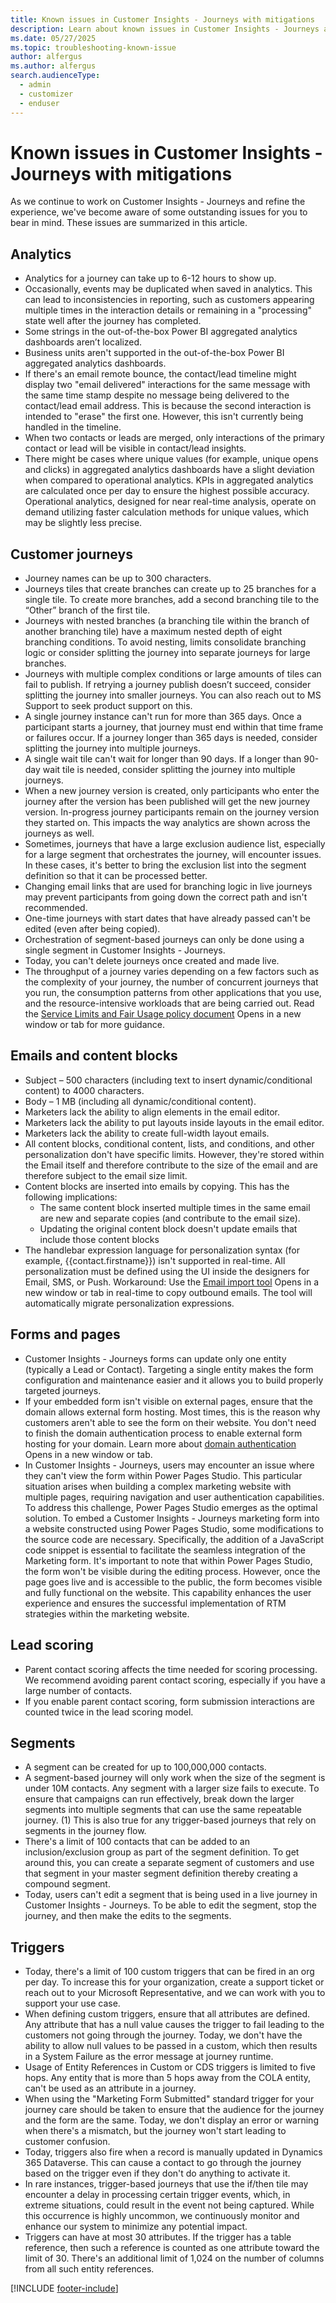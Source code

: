 ```yaml
---
title: Known issues in Customer Insights - Journeys with mitigations
description: Learn about known issues in Customer Insights - Journeys and how to work around them.
ms.date: 05/27/2025
ms.topic: troubleshooting-known-issue
author: alfergus
ms.author: alfergus
search.audienceType: 
  - admin
  - customizer
  - enduser
---
```


# Known issues in Customer Insights - Journeys with mitigations

As we continue to work on Customer Insights - Journeys and refine the experience, we've become aware of some outstanding issues for you to bear in mind. These issues are summarized in this article.

## Analytics

- Analytics for a journey can take up to 6-12 hours to show up.
- Occasionally, events may be duplicated when saved in analytics. This can lead to inconsistencies in reporting, such as customers appearing multiple times in the interaction details or remaining in a "processing" state well after the journey has completed.
- Some strings in the out-of-the-box Power BI aggregated analytics dashboards aren’t localized.
- Business units aren't supported in the out-of-the-box Power BI aggregated analytics dashboards.
- If there's an email remote bounce, the contact/lead timeline might display two "email delivered" interactions for the same message with the same time stamp despite no message being delivered to the contact/lead email address. This is because the second interaction is intended to "erase" the first one. However, this isn't currently being handled in the timeline.
- When two contacts or leads are merged, only interactions of the primary contact or lead will be visible in contact/lead insights.
- There might be cases where unique values (for example, unique opens and clicks) in aggregated analytics dashboards have a slight deviation when compared to operational analytics. KPIs in aggregated analytics are calculated once per day to ensure the highest possible accuracy. Operational analytics, designed for near real-time analysis, operate on demand utilizing faster calculation methods for unique values, which may be slightly less precise.

## Customer journeys

- Journey names can be up to 300 characters.
- Journeys tiles that create branches can create up to 25 branches for a single tile. To create more branches, add a second branching tile to the “Other” branch of the first tile.
- Journeys with nested branches (a branching tile within the branch of another branching tile) have a maximum nested depth of eight branching conditions. To avoid nesting, limits consolidate branching logic or consider splitting the journey into separate journeys for large branches.
- Journeys with multiple complex conditions or large amounts of tiles can fail to publish. If retrying a journey publish doesn’t succeed, consider splitting the journey into smaller journeys. You can also reach out to MS Support to seek product support on this.
- A single journey instance can't run for more than 365 days. Once a participant starts a journey, that journey must end within that time frame or failures occur. If a journey longer than 365 days is needed, consider splitting the journey into multiple journeys.
- A single wait tile can't wait for longer than 90 days. If a longer than 90-day wait tile is needed, consider splitting the journey into multiple journeys.
- When a new journey version is created, only participants who enter the journey after the version has been published will get the new journey version. In-progress journey participants remain on the journey version they started on. This impacts the way analytics are shown across the journeys as well.
- Sometimes, journeys that have a large exclusion audience list, especially for a large segment that orchestrates the journey, will encounter issues. In these cases, it's better to bring the exclusion list into the segment definition so that it can be processed better.
- Changing email links that are used for branching logic in live journeys may prevent participants from going down the correct path and isn't recommended.
- One-time journeys with start dates that have already passed can't be edited (even after being copied).
- Orchestration of segment-based journeys can only be done using a single segment in Customer Insights - Journeys.
- Today, you can't delete journeys once created and made live.
- The throughput of a journey varies depending on a few factors such as the complexity of your journey, the number of concurrent journeys that you run, the consumption patterns from other applications that you use, and the resource-intensive workloads that are being carried out. Read the [Service Limits and Fair Usage policy document](fair-use-policy.md#customer-insights---journeys-real-time-journeys) Opens in a new window or tab for more guidance.

## Emails and content blocks

- Subject – 500 characters (including text to insert dynamic/conditional content) to 4000 characters.
- Body – 1 MB (including all dynamic/conditional content).
- Marketers lack the ability to align elements in the email editor.
- Marketers lack the ability to put layouts inside layouts in the email editor.
- Marketers lack the ability to create full-width layout emails.
- All content blocks, conditional content, lists, and conditions, and other personalization don't have specific limits. However, they're stored within the Email itself and therefore contribute to the size of the email and are therefore subject to the email size limit.
- Content blocks are inserted into emails by copying. This has the following implications:
    - The same content block inserted multiple times in the same email are new and separate copies (and contribute to the email size).
    - Updating the original content block doesn't update emails that include those content blocks
- The handlebar expression language for personalization syntax (for example, {{contact.firstname}}) isn't supported in real-time. All personalization must be defined using the UI inside the designers for Email, SMS, or Push. Workaround: Use the [Email import tool](real-time-marketing-import-email-to-real-time.md) Opens in a new window or tab in real-time to copy outbound emails. The tool will automatically migrate personalization expressions.

## Forms and pages

- Customer Insights - Journeys forms can update only one entity (typically a Lead or Contact). Targeting a single entity makes the form configuration and maintenance easier and it allows you to build properly targeted journeys.
- If your embedded form isn't visible on external pages, ensure that the domain allows external form hosting. Most times, this is the reason why customers aren't able to see the form on their website. You don't need to finish the domain authentication process to enable external form hosting for your domain. Learn more about [domain authentication](domain-authentication.md) Opens in a new window or tab.
- In Customer Insights - Journeys, users may encounter an issue where they can't view the form within Power Pages Studio. This particular situation arises when building a complex marketing website with multiple pages, requiring navigation and user authentication capabilities. To address this challenge, Power Pages Studio emerges as the optimal solution. To embed a Customer Insights - Journeys marketing form into a website constructed using Power Pages Studio, some modifications to the source code are necessary. Specifically, the addition of a JavaScript code snippet is essential to facilitate the seamless integration of the Marketing form. It's important to note that within Power Pages Studio, the form won't be visible during the editing process. However, once the page goes live and is accessible to the public, the form becomes visible and fully functional on the website. This capability enhances the user experience and ensures the successful implementation of RTM strategies within the marketing website.

## Lead scoring

- Parent contact scoring affects the time needed for scoring processing. We recommend avoiding parent contact scoring, especially if you have a large number of contacts.
- If you enable parent contact scoring, form submission interactions are counted twice in the lead scoring model.

## Segments

- A segment can be created for up to 100,000,000 contacts.
- A segment-based journey will only work when the size of the segment is under 10M contacts. Any segment with a larger size fails to execute. To ensure that campaigns can run effectively, break down the larger segments into multiple segments that can use the same repeatable journey.
(1) This is also true for any trigger-based journeys that rely on segments in the journey flow.
- There's a limit of 100 contacts that can be added to an inclusion/exclusion group as part of the segment definition. To get around this, you can create a separate segment of customers and use that segment in your master segment definition thereby creating a compound segment.
- Today, users can't edit a segment that is being used in a live journey in Customer Insights - Journeys. To be able to edit the segment, stop the journey, and then make the edits to the segments.

## Triggers

- Today, there's a limit of 100 custom triggers that can be fired in an org per day. To increase this for your organization, create a support ticket or reach out to your Microsoft Representative, and we can work with you to support your use case.
- When defining custom triggers, ensure that all attributes are defined. Any attribute that has a null value causes the trigger to fail leading to the customers not going through the journey. Today, we don't have the ability to allow null values to be passed in a custom, which then results in a System Failure as the error message at journey runtime.
- Usage of Entity References in Custom or CDS triggers is limited to five hops. Any entity that is more than 5 hops away from the COLA entity, can't be used as an attribute in a journey.
- When using the "Marketing Form Submitted" standard trigger for your journey care should be taken to ensure that the audience for the journey and the form are the same. Today, we don't display an error or warning when there's a mismatch, but the journey won't start leading to customer confusion.
- Today, triggers also fire when a record is manually updated in Dynamics 365 Dataverse. This can cause a contact to go through the journey based on the trigger even if they don't do anything to activate it.
- In rare instances, trigger-based journeys that use the if/then tile may encounter a delay in processing certain trigger events, which, in extreme situations, could result in the event not being captured. While this occurrence is highly uncommon, we continuously monitor and enhance our system to minimize any potential impact.
- Triggers can have at most 30 attributes. If the trigger has a table reference, then such a reference is counted as one attribute toward the limit of 30. There's an additional limit of 1,024 on the number of columns from all such entity references.

[!INCLUDE [footer-include](./includes/footer-banner.md)]
